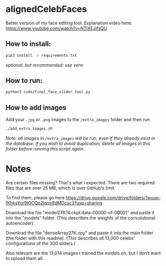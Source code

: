 # alignedCelebFaces
Better version of my face editing tool. Explanation video here: https://www.youtube.com/watch?v=NTlXEJjfsQU

## How to install:
```bash
pip3 install -r requirements.txt
```

_optional, but recommended: use venv_

## How to run:
```bash
python3 code/final_face_slider_tool.py
```

## How to add images
Add your `.jpg` or `.png` images to the `/extra_images` folder and then run
```bash
./add_extra_images.sh
```

_Note: all images in `/extra_images` will be run, even if they already exist in the database. If you wish to avoid duplication, delete all images in this folder before running this script again._


# Notes

Are certain files missing? That's what I expected. There are two required files that are over 25 MB, which is over GitHub's limit.

To find them, please go here
https://drive.google.com/drive/folders/1wuup-fKhksYur9lOCQp2Iqqx8dMDcsc3?usp=sharing

Download the file "model27674.ckpt.data-00000-of-00001" and paste it into the "models" folder. (This describes the weights of the convolutional autoencoder)

Download the file "denseArray27K.npy" and paste it into the main folder (the folder with this readme). (This describes all 13,000 celebs' configurations of the 300 sliders.)

Also relevant are the 13,014 images I trained the models on, but I don't want to upload them all.
